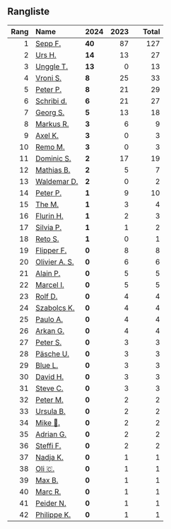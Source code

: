 ## Rangliste

|   Rang | Name                                                       | 2024   |   2023 |    |   Total |
|-------:|:-----------------------------------------------------------|:-------|-------:|:---|--------:|
|      1 | [Sepp F.](https://www.strava.com/athletes/16756310)        | **40** |     87 |    |     127 |
|      2 | [Urs H.](https://www.strava.com/athletes/372431)           | **14** |     13 |    |      27 |
|      3 | [Unggle T.](https://www.strava.com/athletes/22347544)      | **13** |      0 |    |      13 |
|      4 | [Vroni S.](https://www.strava.com/athletes/29514203)       | **8**  |     25 |    |      33 |
|      5 | [Peter P.](https://www.strava.com/athletes/25457664)       | **8**  |     21 |    |      29 |
|      6 | [Schribi d.](https://www.strava.com/athletes/11422737)     | **6**  |     21 |    |      27 |
|      7 | [Georg S.](https://www.strava.com/athletes/916353)         | **5**  |     13 |    |      18 |
|      8 | [Markus R.](https://www.strava.com/athletes/4722924)       | **3**  |      6 |    |       9 |
|      9 | [Axel K.](https://www.strava.com/athletes/59300995)        | **3**  |      0 |    |       3 |
|     10 | [Remo M.](https://www.strava.com/athletes/10098982)        | **3**  |      0 |    |       3 |
|     11 | [Dominic S.](https://www.strava.com/athletes/55489726)     | **2**  |     17 |    |      19 |
|     12 | [Mathias B.](https://www.strava.com/athletes/49060784)     | **2**  |      5 |    |       7 |
|     13 | [Waldemar D.](https://www.strava.com/athletes/7070994)     | **2**  |      0 |    |       2 |
|     14 | [Peter P.](https://www.strava.com/athletes/57591751)       | **1**  |      9 |    |      10 |
|     15 | [The M.](https://www.strava.com/athletes/6200327)          | **1**  |      3 |    |       4 |
|     16 | [Flurin H.](https://www.strava.com/athletes/60467988)      | **1**  |      2 |    |       3 |
|     17 | [Silvia P.](https://www.strava.com/athletes/14573315)      | **1**  |      1 |    |       2 |
|     18 | [Reto S.](https://www.strava.com/athletes/9681288)         | **1**  |      0 |    |       1 |
|     19 | [Flipper F.](https://www.strava.com/athletes/42768485)     | **0**  |      8 |    |       8 |
|     20 | [Olivier A.  S.](https://www.strava.com/athletes/28727279) | **0**  |      6 |    |       6 |
|     21 | [Alain P.](https://www.strava.com/athletes/3430605)        | **0**  |      5 |    |       5 |
|     22 | [Marcel I.](https://www.strava.com/athletes/7534298)       | **0**  |      5 |    |       5 |
|     23 | [Rolf D.](https://www.strava.com/athletes/18050383)        | **0**  |      4 |    |       4 |
|     24 | [Szabolcs K.](https://www.strava.com/athletes/14460104)    | **0**  |      4 |    |       4 |
|     25 | [Paulo A.](https://www.strava.com/athletes/21995947)       | **0**  |      4 |    |       4 |
|     26 | [Arkan G.](https://www.strava.com/athletes/8800165)        | **0**  |      4 |    |       4 |
|     27 | [Peter S.](https://www.strava.com/athletes/8718070)        | **0**  |      3 |    |       3 |
|     28 | [Päsche U.](https://www.strava.com/athletes/28885166)      | **0**  |      3 |    |       3 |
|     29 | [Blue L.](https://www.strava.com/athletes/84269972)        | **0**  |      3 |    |       3 |
|     30 | [David H.](https://www.strava.com/athletes/2116373)        | **0**  |      3 |    |       3 |
|     31 | [Steve C.](https://www.strava.com/athletes/15992918)       | **0**  |      3 |    |       3 |
|     32 | [Peter M.](https://www.strava.com/athletes/14946812)       | **0**  |      2 |    |       2 |
|     33 | [Ursula B.](https://www.strava.com/athletes/7692435)       | **0**  |      2 |    |       2 |
|     34 | [Mike 🎲.](https://www.strava.com/athletes/6991554)         | **0**  |      2 |    |       2 |
|     35 | [Adrian G.](https://www.strava.com/athletes/18926488)      | **0**  |      2 |    |       2 |
|     36 | [Steffi  F.](https://www.strava.com/athletes/96508304)     | **0**  |      2 |    |       2 |
|     37 | [Nadja K.](https://www.strava.com/athletes/16030256)       | **0**  |      1 |    |       1 |
|     38 | [Oli 🇨.](https://www.strava.com/athletes/31956795)         | **0**  |      1 |    |       1 |
|     39 | [Max B.](https://www.strava.com/athletes/24834013)         | **0**  |      1 |    |       1 |
|     40 | [Marc R.](https://www.strava.com/athletes/58984045)        | **0**  |      1 |    |       1 |
|     41 | [Peider N.](https://www.strava.com/athletes/22440929)      | **0**  |      1 |    |       1 |
|     42 | [Philippe K.](https://www.strava.com/athletes/10843886)    | **0**  |      1 |    |       1 |